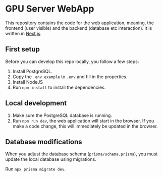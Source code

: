 # GPU Server WebApp

This repository contains the code for the web application, meaning, the frontend (user visible) and the backend (database etc interaction). It is written in [Next.js](https://nextjs.org/).

## First setup

Before you can develop this repo locally, you follow a few steps:

1. Install PostgreSQL.
2. Copy the `.env.example` to `.env` and fill in the properties.
3. Install NodeJS
4. Run `npm install` to install the dependencies.

## Local development

1. Make sure the PostgreSQL database is running.
2. Run `npm run dev`, the web application will start in the browser. If you make a code change, this will immediately be updated in the browser.

## Database modifications

When you adjust the database schema (`prisma/schema.prisma`), you must update the local database using migrations.

Run `npx prisma migrate dev`.
